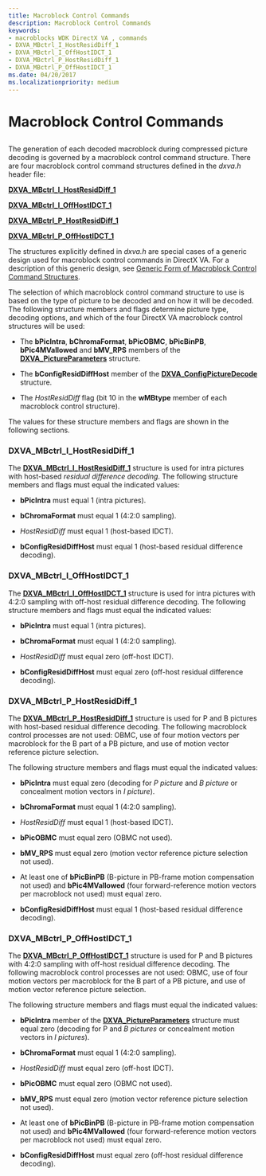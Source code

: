```yaml
---
title: Macroblock Control Commands
description: Macroblock Control Commands
keywords:
- macroblocks WDK DirectX VA , commands
- DXVA_MBctrl_I_HostResidDiff_1
- DXVA_MBctrl_I_OffHostIDCT_1
- DXVA_MBctrl_P_HostResidDiff_1
- DXVA_MBctrl_P_OffHostIDCT_1
ms.date: 04/20/2017
ms.localizationpriority: medium
---
```


# Macroblock Control Commands


## <span id="ddk_macroblock_control_commands_gg"></span><span id="DDK_MACROBLOCK_CONTROL_COMMANDS_GG"></span>


The generation of each decoded macroblock during compressed picture decoding is governed by a macroblock control command structure. There are four macroblock control command structures defined in the *dxva.h* header file:

[**DXVA\_MBctrl\_I\_HostResidDiff\_1**](/windows-hardware/drivers/ddi/dxva/ns-dxva-_dxva_mbctrl_i_hostresiddiff_1)

[**DXVA\_MBctrl\_I\_OffHostIDCT\_1**](/windows-hardware/drivers/ddi/dxva/ns-dxva-_dxva_mbctrl_i_offhostidct_1)

[**DXVA\_MBctrl\_P\_HostResidDiff\_1**](/windows-hardware/drivers/ddi/dxva/ns-dxva-_dxva_mbctrl_p_hostresiddiff_1)

[**DXVA\_MBctrl\_P\_OffHostIDCT\_1**](/windows-hardware/drivers/ddi/dxva/ns-dxva-_dxva_mbctrl_p_offhostidct_1)

The structures explicitly defined in *dxva.h* are special cases of a generic design used for macroblock control commands in DirectX VA. For a description of this generic design, see [Generic Form of Macroblock Control Command Structures](generic-form-of-macroblock-control-command-structures.md).

The selection of which macroblock control command structure to use is based on the type of picture to be decoded and on how it will be decoded. The following structure members and flags determine picture type, decoding options, and which of the four DirectX VA macroblock control structures will be used:

-   The **bPicIntra**, **bChromaFormat**, **bPicOBMC**, **bPicBinPB**, **bPic4MVallowed** and **bMV\_RPS** members of the [**DXVA\_PictureParameters**](/windows-hardware/drivers/ddi/dxva/ns-dxva-_dxva_pictureparameters) structure.

-   The **bConfigResidDiffHost** member of the [**DXVA\_ConfigPictureDecode**](/windows-hardware/drivers/ddi/dxva/ns-dxva-_dxva_configpicturedecode) structure.

-   The *HostResidDiff* flag (bit 10 in the **wMBtype** member of each macroblock control structure).

The values for these structure members and flags are shown in the following sections.

### <span id="DXVA_MBctrl_I_HostResidDiff_1"></span><span id="dxva_mbctrl_i_hostresiddiff_1"></span><span id="DXVA_MBCTRL_I_HOSTRESIDDIFF_1"></span>DXVA\_MBctrl\_I\_HostResidDiff\_1

The [**DXVA\_MBctrl\_I\_HostResidDiff\_1**](/windows-hardware/drivers/ddi/dxva/ns-dxva-_dxva_mbctrl_i_hostresiddiff_1) structure is used for intra pictures with host-based *residual difference decoding*. The following structure members and flags must equal the indicated values:

-   **bPicIntra** must equal 1 (intra pictures).

-   **bChromaFormat** must equal 1 (4:2:0 sampling).

-   *HostResidDiff* must equal 1 (host-based IDCT).

-   **bConfigResidDiffHost** must equal 1 (host-based residual difference decoding).

### <span id="DXVA_MBctrl_I_OffHostIDCT_1"></span><span id="dxva_mbctrl_i_offhostidct_1"></span><span id="DXVA_MBCTRL_I_OFFHOSTIDCT_1"></span>DXVA\_MBctrl\_I\_OffHostIDCT\_1

The [**DXVA\_MBctrl\_I\_OffHostIDCT\_1**](/windows-hardware/drivers/ddi/dxva/ns-dxva-_dxva_mbctrl_i_offhostidct_1) structure is used for intra pictures with 4:2:0 sampling with off-host residual difference decoding. The following structure members and flags must equal the indicated values:

-   **bPicIntra** must equal 1 (intra pictures).

-   **bChromaFormat** must equal 1 (4:2:0 sampling).

-   *HostResidDiff* must equal zero (off-host IDCT).

-   **bConfigResidDiffHost** must equal zero (off-host residual difference decoding).

### <span id="DXVA_MBctrl_P_HostResidDiff_1"></span><span id="dxva_mbctrl_p_hostresiddiff_1"></span><span id="DXVA_MBCTRL_P_HOSTRESIDDIFF_1"></span>DXVA\_MBctrl\_P\_HostResidDiff\_1

The [**DXVA\_MBctrl\_P\_HostResidDiff\_1**](/windows-hardware/drivers/ddi/dxva/ns-dxva-_dxva_mbctrl_p_hostresiddiff_1) structure is used for P and B pictures with host-based residual difference decoding. The following macroblock control processes are not used: OBMC, use of four motion vectors per macroblock for the B part of a PB picture, and use of motion vector reference picture selection.

The following structure members and flags must equal the indicated values:

-   **bPicIntra** must equal zero (decoding for *P picture* and *B picture* or concealment motion vectors in *I picture*).

-   **bChromaFormat** must equal 1 (4:2:0 sampling).

-   *HostResidDiff* must equal 1 (host-based IDCT).

-   **bPicOBMC** must equal zero (OBMC not used).

-   **bMV\_RPS** must equal zero (motion vector reference picture selection not used).

-   At least one of **bPicBinPB** (B-picture in PB-frame motion compensation not used) and **bPic4MVallowed** (four forward-reference motion vectors per macroblock not used) must equal zero.

-   **bConfigResidDiffHost** must equal 1 (host-based residual difference decoding).

### <span id="DXVA_MBctrl_P_OffHostIDCT_1"></span><span id="dxva_mbctrl_p_offhostidct_1"></span><span id="DXVA_MBCTRL_P_OFFHOSTIDCT_1"></span>DXVA\_MBctrl\_P\_OffHostIDCT\_1

The [**DXVA\_MBctrl\_P\_OffHostIDCT\_1**](/windows-hardware/drivers/ddi/dxva/ns-dxva-_dxva_mbctrl_p_offhostidct_1) structure is used for P and B pictures with 4:2:0 sampling with off-host residual difference decoding. The following macroblock control processes are not used: OBMC, use of four motion vectors per macroblock for the B part of a PB picture, and use of motion vector reference picture selection.

The following structure members and flags must equal the indicated values:

-   **bPicIntra** member of the [**DXVA\_PictureParameters**](/windows-hardware/drivers/ddi/dxva/ns-dxva-_dxva_pictureparameters) structure must equal zero (decoding for P and *B pictures* or concealment motion vectors in *I pictures*).

-   **bChromaFormat** must equal 1 (4:2:0 sampling).

-   *HostResidDiff* must equal zero (off-host IDCT).

-   **bPicOBMC** must equal zero (OBMC not used).

-   **bMV\_RPS** must equal zero (motion vector reference picture selection not used).

-   At least one of **bPicBinPB** (B-picture in PB-frame motion compensation not used) and **bPic4MVallowed** (four forward-reference motion vectors per macroblock not used) must equal zero.

-   **bConfigResidDiffHost** must equal zero (off-host residual difference decoding).


